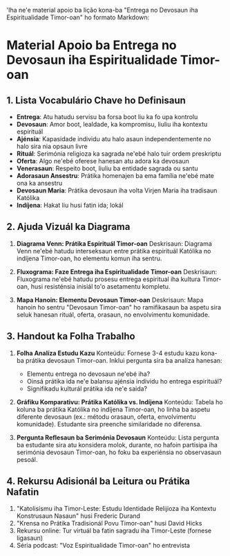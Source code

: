 'Iha ne'e material apoio ba lição kona-ba "Entrega no Devosaun iha Espiritualidade Timor-oan" ho formato Markdown:

# Material Apoio ba Entrega no Devosaun iha Espiritualidade Timor-oan

## 1. Lista Vocabulário Chave ho Definisaun

- **Entrega**: Atu hatudu servisu ba forsa boot liu ka fo upa kontrolu
- **Devosaun**: Amor boot, lealdade, ka kompromisu, liuliu iha kontextu espirituál
- **Ajénsia**: Kapasidade individu atu halo asaun independentemente no halo sira nia opsaun livre
- **Rituál**: Serimónia religioza ka sagrada ne'ebé halo tuir ordem preskriptu
- **Oferta**: Algo ne'ebé oferese hanesan atu adora ka devosaun
- **Venerasaun**: Respeito boot, liuliu ba entidade sagrada ou santu
- **Adorasaun Ansestru**: Prátika homenajen ba ema família ne'ebé mate ona ka ansestru
- **Devosaun Maria**: Prátika devosaun iha volta Virjen Maria iha tradisaun Katólika
- **Indíjena**: Hakat liu husi fatin ida; lokál

## 2. Ajuda Vizuál ka Diagrama

1. **Diagrama Venn: Prátika Espirituál Timor-oan**
   Deskrisaun: Diagrama Venn ne'ebé hatudu interseksaun entre prátika espirituál Katólika no indíjena Timor-oan, ho elementu komun iha sentru.

2. **Fluxograma: Faze Entrega iha Espiritualidade Timor-oan**
   Deskrisaun: Fluxograma ne'ebé hatudu prosesu entrega espiritual iha kultura Timor-oan, husi resisténsia inisiál to'o asetamentu kompletu.

3. **Mapa Hanoin: Elementu Devosaun Timor-oan**
   Deskrisaun: Mapa hanoin ho sentru "Devosaun Timor-oan" ho ramifikasaun ba aspetu sira seluk hanesan rituál, oferta, orasaun, no envolvimentu komunidade.

## 3. Handout ka Folha Trabalho

1. **Folha Analíza Estudu Kazu**
   Konteúdu: Fornese 3-4 estudu kazu kona-ba prátika devosaun Timor-oan. Inklui pergunta sira ba analíza hanesan:
   - Elementu entrega no devosaun ne'ebé iha?
   - Oinsá prátika ida ne'e balansu ajénsia individu ho entrega espirituál?
   - Signifikadu kulturál prátika ida ne'e saida?

2. **Gráfiku Komparativu: Prátika Katólika vs. Indíjena**
   Konteúdu: Tabela ho koluna ba prátika Katólika no indíjena Timor-oan, ho linha ba aspetu diferente devosaun (ex.: métodu orasaun, oferta, envolvimentu komunidade). Estudante sira preenche similaridade no diferensa.

3. **Pergunta Reflesaun ba Serimónia Devosaun**
   Konteúdu: Lista pergunta ba estudante sira atu konsidera molok, durante, no hafoin partisipa iha serimónia devosaun Timor-oan, ho foku ba experiénsia no observasaun pesoál.

## 4. Rekursu Adisionál ba Leitura ou Prátika Nafatin

1. "Katolisismu iha Timor-Leste: Estudu Identidade Relijioza iha Kontextu Konstrusaun Nasaun" husi Frederic Durand
2. "Krensa no Prátika Tradisionál Povu Timor-oan" husi David Hicks
3. Rekursu online: Tur virtuál ba fatin sagradu iha Timor-Leste (fornese ligasaun)
4. Séria podcast: "Voz Espiritualidade Timor-oan" ho entrevista
